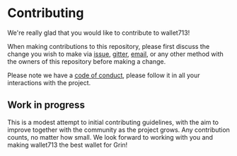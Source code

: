 # Contributing

We're really glad that you would like to contribute to wallet713! 

When making contributions to this repository, please first discuss the change you wish to make via [issue](https://github.com/vault713/wallet713/issues/new), [gitter](https://gitter.im/vault713/wallet713), [email](mailto:hello@713.mw), or any other method with the owners of this repository before making a change.

Please note we have a [code of conduct](CONTRIBUTING.md), please follow it in all your interactions with the project.

## Work in progress

This is a modest attempt to initial contributing guidelines, with the aim to improve together with the community as the project grows. Any contribution counts, no matter how small. We look forward to working with you and making wallet713 the best wallet for Grin!
